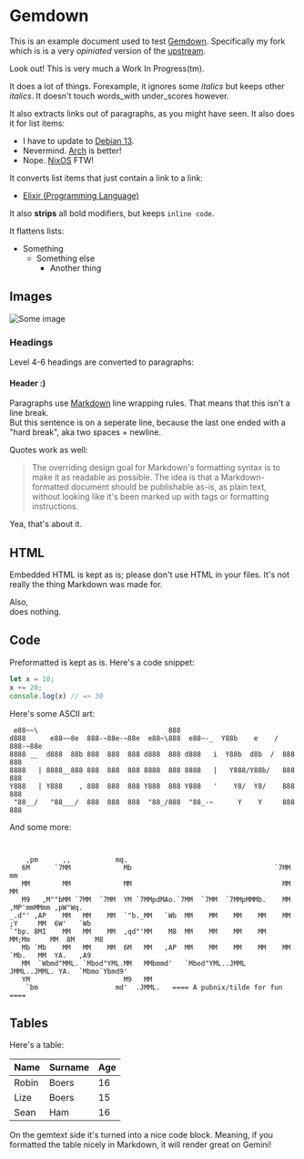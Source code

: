 # Gemdown

This is an example document used to test [Gemdown](https://git.dupunkto.org/~robin/libre0b11/gemdown). Specifically my fork which is is a very *opiniated* version of the [upstream](https://github.com/audiodude/gemdown).

Look out! This is very much a Work In Progress(tm).

It does a lot of things. Forexample, it ignores some _italics_ but keeps other *italics*. It doesn't touch words_with under_scores however.

It also extracts links out of paragraphs, as you might have seen. It also does it for list items:

- I have to update to [Debian 13](https://debian.org).
- Nevermind. [Arch](https://archlinux.org) is better!
- Nope. [NixOS](https://nixorg.org) FTW!

It converts list items that just contain a link to a link:

- [Elixir (Programming Language)](https://elixir-lang.org)

It also **strips** all bold modifiers, but keeps `inline code`.

It flattens lists:

- Something
    - Something else
        - Another thing

## Images

![Some image](/image.jpg)

### Headings

Level 4-6 headings are converted to paragraphs:

#### Header :)

Paragraphs use [Markdown](https://daringfireball.net/projects/markdown/) line wrapping rules.
That means that this isn't a line break.  
But this sentence is on a seperate line, because the last one ended with a "hard break", aka two spaces + newline.

Quotes work as well:

> The overriding design goal for Markdown's
> formatting syntax is to make it as readable 
> as possible. The idea is that a
> Markdown-formatted document should be
> publishable as-is, as plain text, without 
> looking like it's been marked up with tags
> or formatting instructions.

Yea, that's about it.

## HTML

<span>Embedded HTML</span> is kept as is; please don't use HTML in your files. It's not really the thing Markdown was made for.

Also,<br> does nothing.

## Code

Preformatted is kept as is. Here's a code snippet:

```javascript
let x = 10;
x += 20;
console.log(x) // => 30
```

Here's some ASCII art:

```The word "Gemdown", styled in bold letters.
 e88~~\                                888                                  
d888      e88~~8e  888-~88e-~88e  e88~\888  e88~-_  Y88b    e    / 888-~88e 
8888 __  d888  88b 888  888  888 d888  888 d888   i  Y88b  d8b  /  888  888 
8888   | 8888__888 888  888  888 8888  888 8888   |   Y888/Y88b/   888  888 
Y888   | Y888    , 888  888  888 Y888  888 Y888   '    Y8/  Y8/    888  888 
 "88__/   "88___/  888  888  888  "88_/888  "88_-~      Y    Y     888  888 
```

And some more:

```ASCII art: the word "{du}punkto" using a large font

                                                                                           
    ,pm      ,,           mq.                                                              
   6M      `7MM             Mb                                   `7MM        mm            
   MM        MM             MM                                     MM        MM            
   M9   ,M""bMM `7MM  `7MM  YM `7MMpdMAo.`7MM  `7MM  `7MMpMMMb.    MM  ,MP'mmMMmm ,pW"Wq.  
_.d"' ,AP    MM   MM    MM  `"b._MM   `Wb  MM    MM    MM    MM    MM ;Y     MM  6W'   `Wb 
`"bp. 8MI    MM   MM    MM  ,qd"'MM    M8  MM    MM    MM    MM    MM;Mm     MM  8M     M8 
   Mb `Mb    MM   MM    MM  6M   MM   ,AP  MM    MM    MM    MM    MM `Mb.   MM  YA.   ,A9 
   MM  `Wbmd"MML. `Mbod"YML.MM   MMbmmd'   `Mbod"YML..JMML  JMML..JMML. YA.  `Mbmo`Ybmd9'  
   YM                       M9   MM                                                        
    `bm                   md'  .JMML.   ==== A pubnix/tilde for fun ====                   

```

## Tables

Here's a table:

| Name  | Surname | Age |
|-------|---------|-----|
| Robin | Boers   | 16  |
| Lize  | Boers   | 15  |
| Sean  | Ham     | 16  |

On the gemtext side it's turned into a nice code block. 
Meaning, if you formatted the table nicely in Markdown, it
will render great on Gemini!
